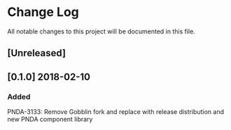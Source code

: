 # Change Log
All notable changes to this project will be documented in this file.

## [Unreleased]

## [0.1.0] 2018-02-10
### Added
PNDA-3133: Remove Gobblin fork and replace with release distribution and new PNDA component library
